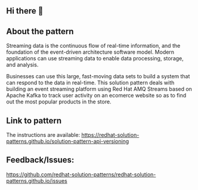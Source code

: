 ## Hi there 👋

## About the pattern
Streaming data is the continuous flow of real-time information, and the foundation of the event-driven architecture software model. Modern applications can use streaming data to enable data processing, storage, and analysis.

Businesses can use this large, fast-moving data sets to build a system that can respond to the data in real-time. This solution pattern deals with building an event streaming platform using Red Hat AMQ Streams based on Apache Kafka to track user activity on an ecomerce website so as to find out the most popular products in the store.

## Link to pattern
The instructions are available: https://redhat-solution-patterns.github.io/solution-pattern-api-versioning

## Feedback/Issues: 
https://github.com/redhat-solution-patterns/redhat-solution-patterns.github.io/issues
